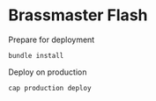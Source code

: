 # Brassmaster Flash

Prepare for deployment

```
bundle install
```

Deploy on production

```
cap production deploy
```
